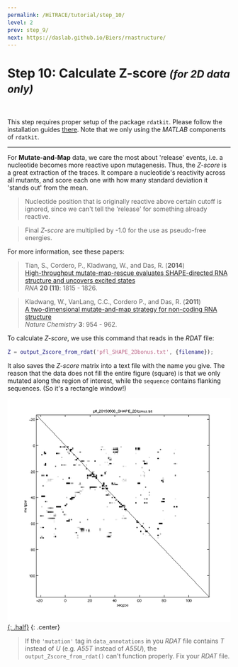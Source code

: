 ```yaml
---
permalink: /HiTRACE/tutorial/step_10/
level: 2
prev: step_9/
next: https://daslab.github.io/Biers/rnastructure/
---
```


# Step 10: Calculate Z-score _<small>(for 2D data only)</small>_

<br/>

This step requires proper setup of the package `rdatkit`. Please follow the installation guides [there](/RDATKit/install/). Note that we only using the _MATLAB_ components of `rdatkit`.

<hr/>

For **Mutate-and-Map** data, we care the most about 'release' events, i.e. a nucleotide becomes more reactive upon mutagenesis. Thus, the _Z-score_ is a great extraction of the traces. It compare a nucleotide's reactivity across all mutants, and score each one with how many standard deviation it 'stands out' from the mean.

> Nucleotide position that is originally reactive above certain cutoff is ignored, since we can't tell the 'release' for something already reactive.

> Final _Z-score_ are multiplied by -1.0 for the use as pseudo-free energies.

For more information, see these papers:

>Tian, S., Cordero, P., Kladwang, W., and Das, R. (**2014**)<br/>
>[High-throughput mutate-map-rescue evaluates SHAPE-directed RNA structure and uncovers excited states](http://rnajournal.cshlp.org/content/20/11/1815)<br/>
>*RNA* **20 (11)**: 1815 - 1826.

>Kladwang, W., VanLang, C.C., Cordero P., and Das, R. (**2011**)<br/>
>[A two-dimensional mutate-and-map strategy for non-coding RNA structure](http://www.nature.com/nchem/journal/v3/n12/abs/nchem.1176.html)<br/>
>*Nature Chemistry* **3**: 954 - 962.


To calculate _Z-score_, we use this command that reads in the _RDAT_ file:

```matlab
Z = output_Zscore_from_rdat('pfl_SHAPE_2Dbonus.txt', {filename});
```

It also saves the _Z-score_ matrix into a text file with the name you give. The reason that the data does not fill the entire figure (square) is that we only mutated along the region of interest, while the `sequence` contains flanking sequences. (So it's a rectangle window!)

[![output_Zscore_from_rdat Figure](/repos/hitrace/res/pfl_2D_fig_Z.png "output_Zscore_from_rdat Figure"){: .half}](/repos/hitrace/res/pfl_2D_fig_Z.png)
{: .center}

> If the `'mutation'` tag in `data_annotations` in you _RDAT_ file contains _T_ instead of _U_ (e.g. _A55T_ instead of _A55U_), the `output_Zscore_from_rdat()` can't function properly. Fix your _RDAT_ file.
